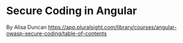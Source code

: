 # Secure Coding in Angular

By Alisa Duncan
https://app.pluralsight.com/library/courses/angular-owasp-secure-coding/table-of-contents
